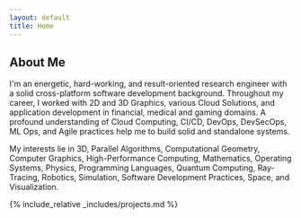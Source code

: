 ```yaml
---
layout: default
title: Home
---
```


## About Me

I'm an energetic, hard-working, and result-oriented research engineer with a solid cross-platform software development background. Throughout my career, I worked with 2D and 3D Graphics, various Cloud Solutions, and application development in financial, medical and gaming domains. A profound understanding of Cloud Computing, CI/CD, DevOps, DevSecOps, ML Ops, and Agile practices help me to build solid and standalone systems.

My interests lie in 3D, Parallel Algorithms, Computational Geometry, Computer Graphics, High-Performance Computing, Mathematics, Operating Systems, Physics, Programming Languages, Quantum Computing, Ray-Tracing, Robotics, Simulation, Software Development Practices, Space, and Visualization.

{% include_relative _includes/projects.md %}
